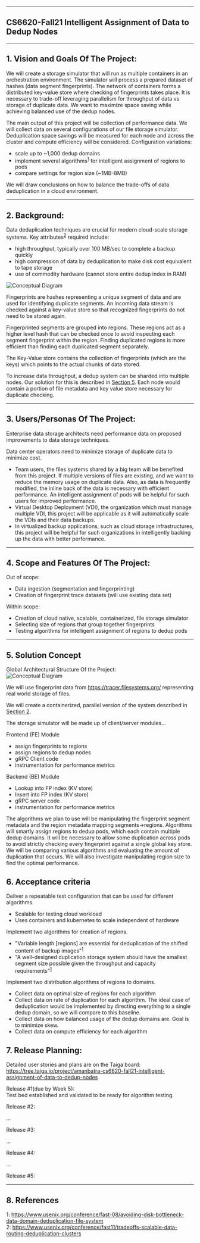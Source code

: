 
** **
## CS6620-Fall21 Intelligent Assignment of Data to Dedup Nodes  

** **

## 1.   Vision and Goals Of The Project:

We will create a storage simulator that will run as multiple containers in an orchestration environment. 
The simulator will process a prepared dataset of hashes (data segment fingerprints). The network of containers 
forms a distributed key-value store where checking of fingerprints takes place. It is necessary to trade-off 
leveraging parallelism for throughput of data vs storage of duplicate data. We want to maximize space saving 
while achieving balanced use of the dedup nodes. 

The main output of this project will be collection of performance data. We will collect data on several 
configurations of our file storage simulator. Deduplication space savings will be measured for each node 
and across the cluster and compute efficiency will be considered. Configuration variations:  
 - scale up to ~1,000 dedup domains
 - implement several algorithms<sup>[1](#bottleneck)</sup> for intelligent assignment of regions to pods
 - compare settings for region size (~1MB-8MB)     

We will draw conclusions on how to balance the trade-offs of data deduplication in a cloud environment. 

** **

## 2. Background:  

Data deduplication techniques are crucial for modern cloud-scale storage systems. Key attributes<sup>[2](#tradeoffs)</sup> required include:
- high throughput, typically over 100 MB/sec to complete a backup quickly  
- high compression of data by deduplication to make disk cost equivalent to tape storage  
- use of commodity hardware (cannot store entire dedup index in RAM)

![Conceptual Diagram](https://github.com/yrrah/cs6620-fall21-intelligent-assignment-of-data-to-dedup-nodes/blob/main/dedup_system.png)

Fingerprints are hashes representing a unique segment of data and are used for identifying duplicate segments. An incoming data 
stream is checked against a key-value store so that recognized fingerprints do not need to be stored again. 

Fingerprinted segments are grouped into regions. These regions act as a higher level hash that can be checked 
once to avoid inspecting each segment fingerprint within the region. Finding duplicated regions is more efficient 
than finding each duplicated segment separately.   

The Key-Value store contains the collection of fingerprints (which are the keys) which points to the actual chunks of data stored.

To increase data throughput, a dedup system can be sharded into multiple nodes. Our solution for this is described in [Section 5](#5-solution-concept). Each node would contain a portion of file 
metadata and key value store necessary for duplicate checking.

** **

## 3. Users/Personas Of The Project:

Enterprise data storage architects need performance data on proposed improvements to data storage techniques.   

Data center operators need to minimize storage of duplicate data to minimize cost. 

- Team users, the files systems shared by a big team will be benefited from this project. If multiple versions of files are existing, and we want to reduce the memory usage on duplicate data. Also, as data is frequently modified, the inline back of the data is necessary with efficient performance. An intelligent assignment of pods will be helpful for such users for improved performance. 
- Virtual Desktop Deployment (VDI), the organization which must manage multiple VDI, this project will be applicable as it will automatically scale the VDIs and their data backups. 
- In virtualized backup applications, such as cloud storage infrastructures, this project will be helpful for such organizations in intelligently backing up the data with better performance. 


** **

## 4.   Scope and Features Of The Project:

Out of scope:
- Data ingestion (segmentation and fingerprinting)
- Creation of fingerprint trace datasets (will use existing data set)

Within scope: 
- Creation of cloud native, scalable, containerized, file storage simulator
- Selecting size of regions that group together fingerprints
- Testing algorithms for intelligent assignment of regions to dedup pods

** **

## 5. Solution Concept

Global Architectural Structure Of the Project:  
![Conceptual Diagram](https://github.com/yrrah/cs6620-fall21-intelligent-assignment-of-data-to-dedup-nodes/blob/main/conceptual-diagram.png)

We will use fingerprint data from https://tracer.filesystems.org/ representing real world storage of files. 

We will create a containerized, parallel version of the system described in [Section 2](#2-background). 

The storage simulator will be made up of client/server modules...  

Frontend (FE) Module
 - assign fingerprints to regions 
 - assign regions to dedup nodes
 - gRPC Client code
 - instrumentation for performance metrics

Backend (BE) Module
 - Lookup into FP index (KV store)
 - Insert into FP index (KV store)
 - gRPC server code
 - instrumentation for performance metrics
 
The algorithms we plan to use will be manipulating the fingerprint segment metadata and the region metadata 
mapping segments->regions. Algorithms will smartly assign regions to dedup pods, which each contain multiple 
dedup domains. It will be necessary to allow some duplication across pods to avoid strictly checking every 
fingerprint against a single global key store. We will be comparing various algorithms and evaluating the amount 
of duplication that occurs.  We will also investigate manipulating region size to find the optimal performance.

## 6. Acceptance criteria

Deliver a repeatable test configuration that can be used for different algorithms. 
- Scalable for testing cloud workload
- Uses containers and kubernetes to scale independent of hardware 

Implement two algorithms for creation of regions. 
 - "Variable length [regions] are essential for deduplication of the shifted content of backup images"<sup>[1](#bottleneck)</sup>
 - "A well-designed duplication storage system should have the smallest segment size possible given the throughput and capacity requirements"<sup>[1](#bottleneck)</sup>

Implement two distribution algorithms of regions to domains.
- Collect data on optimal size of regions for each algorithm  
- Collect data on rate of duplication for each algorithm. The ideal case of deduplication would be implemented by directing everything to a single dedup domain, so we will compare to this baseline.
- Collect data on how balanced usage of the dedup domains are. Goal is to minimize skew.
- Collect data on compute efficiency for each algorithm

## 7.  Release Planning:

Detailed user stories and plans are on the Taiga board: https://tree.taiga.io/project/amanbatra-cs6620-fall21-intelligent-assignment-of-data-to-dedup-nodes

Release #1(due by Week 5):  
Test bed established and validated to be ready for algorithm testing. 


Release #2:

…

Release #3:

…

Release #4:

…

Release #5:


** **

## 8. References
<a name="bottleneck">1</a>: https://www.usenix.org/conference/fast-08/avoiding-disk-bottleneck-data-domain-deduplication-file-system   
<a name="tradeoffs">2</a>: https://www.usenix.org/conference/fast11/tradeoffs-scalable-data-routing-deduplication-clusters  


